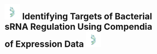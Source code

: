 # <img src="RNA.png" width=50> Identifying Targets of Bacterial sRNA Regulation Using Compendia of Expression Data <img src="RNA.png" width=50>


